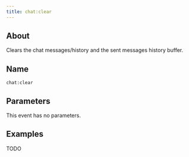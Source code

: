 ```yaml
---
title: chat:clear
---
```


## About
Clears the chat messages/history and the sent messages history buffer.

## Name
```
chat:clear
```

Parameters
----------

This event has no parameters.

Examples
--------

TODO
